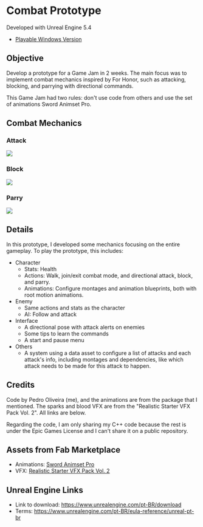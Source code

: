 # Combat Prototype

Developed with Unreal Engine 5.4

- [Playable Windows Version](https://maisumpedro.itch.io/combat-prototype)

## Objective

Develop a prototype for a Game Jam in 2 weeks. The main focus was to implement combat mechanics inspired by For Honor, such as attacking, blocking, and parrying with directional commands.

This Game Jam had two rules: don't use code from others and use the set of animations Sword Animset Pro.

## Combat Mechanics

### Attack
<div>
	<img src="./docs/cp_attack.gif" />
</div>

### Block
<div>
    <img src="./docs/cp_blocks.gif" />
</div>

### Parry
<div>
    <img src="./docs/cp_parry.gif" />
</div>

## Details

In this prototype, I developed some mechanics focusing on the entire gameplay. To play the prototype, this includes:
- Character
    - Stats: Health
    - Actions: Walk, join/exit combat mode, and directional attack, block, and parry.
    - Animations: Configure montages and animation blueprints, both with root motion animations.
- Enemy
    - Same actions and stats as the character
    - AI: Follow and attack
- Interface
    - A directional pose with attack alerts on enemies
    - Some tips to learn the commands
    - A start and pause menu
- Others
    - A system using a data asset to configure a list of attacks and each attack's info, including montages and dependencies, like which attack needs to be made for this attack to happen.

## Credits

Code by Pedro Oliveira (me), and the animations are from the package that I mentioned. The sparks and blood VFX are from the "Realistic Starter VFX Pack Vol. 2". All links are below.

Regarding the code, I am only sharing my C++ code because the rest is under the Epic Games License and I can't share it on a public repository.

## Assets from Fab Marketplace
- Animations: [Sword Animset Pro](https://www.fab.com/listings/12783d2f-2bcf-4f3e-9a4a-d554cc3c579a)
- VFX: [Realistic Starter VFX Pack Vol. 2](https://www.fab.com/listings/ac2818b3-7d35-4cf5-a1af-cbf8ff5c61c1)

## Unreal Engine Links

- Link to download: https://www.unrealengine.com/pt-BR/download
- Terms: https://www.unrealengine.com/pt-BR/eula-reference/unreal-pt-br